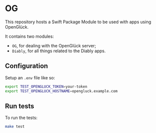 # OG

This repository hosts a Swift Package Module to be used with apps using OpenGlück.

It contains two modules:

- `OG`, for dealing with the OpenGlück server;
- `Diably`, for all things related to the Diably apps.

## Configuration

Setup an `.env` file like so:

```bash
export TEST_OPENGLUCK_TOKEN=your-token
export TEST_OPENGLUCK_HOSTNAME=opengluck.example.com
```

## Run tests

To run the tests:

```bash
make test
```
